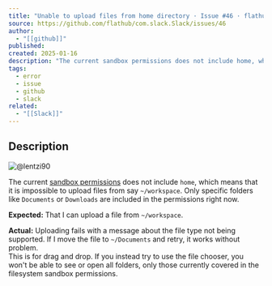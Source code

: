 ```yaml
---
title: "Unable to upload files from home directory · Issue #46 · flathub/com.slack.Slack"
source: https://github.com/flathub/com.slack.Slack/issues/46
author:
  - "[[github]]"
published: 
created: 2025-01-16
description: "The current sandbox permissions does not include home, which means that it is impossible to upload files from say ~/workspace. Only specific folders like Documents or Downloads are included in the permissions right now. Expected: That I ..."
tags:
  - error
  - issue
  - github
  - slack
related:
  - "[[Slack]]"
---
```

## Description

![@lentzi90](https://avatars.githubusercontent.com/u/9117693?u=21b22fb60ea54a66d0453203cea1d9643e43d8a2&v=4&size=48)

The current [sandbox permissions](https://github.com/flathub/com.slack.Slack/blob/master/com.slack.Slack.json#L16) does not include `home`, which means that it is impossible to upload files from say `~/workspace`. Only specific folders like `Documents` or `Downloads` are included in the permissions right now.

**Expected:** That I can upload a file from `~/workspace`.

**Actual:** Uploading fails with a message about the file type not being supported. If I move the file to `~/Documents` and retry, it works without problem.  
This is for drag and drop. If you instead try to use the file chooser, you won't be able to see or open all folders, only those currently covered in the filesystem sandbox permissions.
